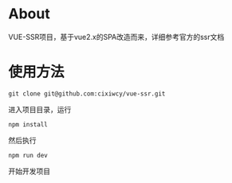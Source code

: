 # About
VUE-SSR项目，基于vue2.x的SPA改造而来，详细参考官方的ssr文档

# 使用方法
```
git clone git@github.com:cixiwcy/vue-ssr.git
```
进入项目目录，运行
```
npm install
```
然后执行
```
npm run dev
```
开始开发项目